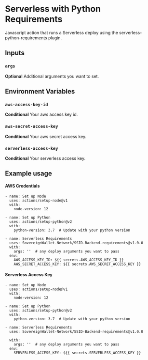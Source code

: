 # Serverless with Python Requirements

Javascript action that runs a Serverless deploy using the serverless-python-requirements plugin.

## Inputs

### `args`

**Optional** Additional arguments you want to set.

## Environment Variables

### `aws-access-key-id`

**Conditional** Your aws access key id.

### `aws-secret-access-key`

**Conditional** Your aws secret access key.

### `serverless-access-key`

**Conditional** Your serverless access key.

## Example usage

#### AWS Credentials
```
- name: Set up Node
  uses: actions/setup-node@v1
  with:
    node-version: 12

- name: Set up Python
  uses: actions/setup-python@v2
  with:
    python-version: 3.7  # Update with your python version

- name: Serverless Requirements
  uses: SovereignWallet-Network/SSID-Backend-requirements@v1.0.0
  with:
    args: ''  # any deploy arguments you want to pass
  env:
    AWS_ACCESS_KEY_ID: ${{ secrets.AWS_ACCESS_KEY_ID }}
    AWS_SECRET_ACCESS_KEY: ${{ secrets.AWS_SECRET_ACCESS_KEY }}
```
#### Serverless Access Key
```
- name: Set up Node
  uses: actions/setup-node@v1
  with:
    node-version: 12

- name: Set up Python
  uses: actions/setup-python@v2
  with:
    python-version: 3.7  # Update with your python version

- name: Serverless Requirements
  uses: SovereignWallet-Network/SSID-Backend-requirements@v1.0.0

  with:
    args: ''  # any deploy arguments you want to pass
  env:
    SERVERLESS_ACCESS_KEY: ${{ secrets.SERVERLESS_ACCESS_KEY }}
```
